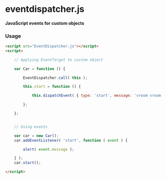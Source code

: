 eventdispatcher.js
========

#### JavaScript events for custom objects ####

### Usage ###

```html
<script src="EventDispatcher.js"></script>
<script>

	// Applying EventTarget to custom object

	var Car = function () {

		EventDispatcher.call( this );

		this.start = function () {

			this.dispatchEvent( { type: 'start', message: 'vroom vroom!' } );

		};

	};


	// Using events

	var car = new Car();
	car.addEventListener( 'start', function ( event ) {

		alert( event.message );

	} );
	car.start();

</script>
```
